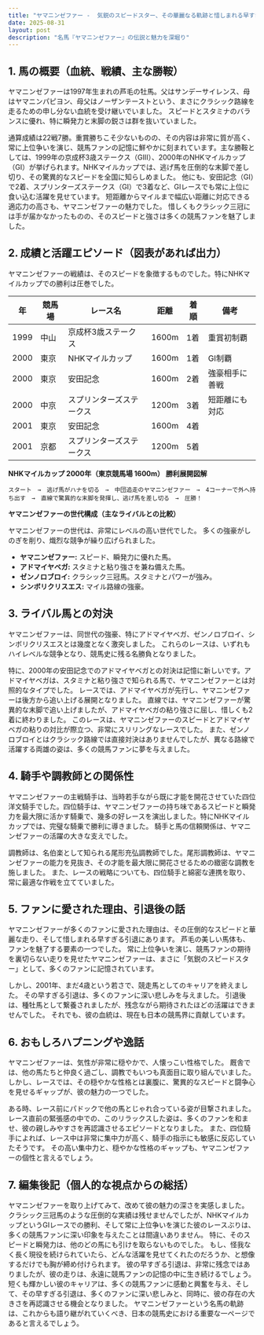 ```yaml
---
title: "ヤマニンゼファー -  気鋭のスピードスター、その華麗なる軌跡と惜しまれる早すぎる引退"
date: 2025-08-31
layout: post
description: "名馬『ヤマニンゼファー』の伝説と魅力を深堀り"
---
```


## 1. 馬の概要（血統、戦績、主な勝鞍）

ヤマニンゼファーは1997年生まれの芦毛の牡馬。父はサンデーサイレンス、母はヤマニンパピヨン、母父はノーザンテーストという、まさにクラシック路線を走るための申し分ない血統を受け継いでいました。  スピードとスタミナのバランスに優れ、特に瞬発力と末脚の鋭さは群を抜いていました。

通算成績は22戦7勝。重賞勝ちこそ少ないものの、その内容は非常に質が高く、常に上位争いを演じ、競馬ファンの記憶に鮮やかに刻まれています。主な勝鞍としては、1999年の京成杯3歳ステークス（GIII）、2000年のNHKマイルカップ（GI）が挙げられます。NHKマイルカップでは、逃げ馬を圧倒的な末脚で差し切り、その驚異的なスピードを全国に知らしめました。  他にも、安田記念（GI）で2着、スプリンターズステークス（GI）で3着など、GIレースでも常に上位に食い込む活躍を見せています。  短距離からマイルまで幅広い距離に対応できる適応力の高さも、ヤマニンゼファーの魅力でした。  惜しくもクラシック三冠には手が届かなかったものの、そのスピードと強さは多くの競馬ファンを魅了しました。


## 2. 成績と活躍エピソード（図表があれば出力）

ヤマニンゼファーの戦績は、そのスピードを象徴するものでした。特にNHKマイルカップでの勝利は圧巻でした。

| 年 | 競馬場 | レース名 | 距離 | 着順 | 備考 |
|---|---|---|---|---|---|
| 1999 | 中山 | 京成杯3歳ステークス | 1600m | 1着 | 重賞初制覇 |
| 2000 | 東京 | NHKマイルカップ | 1600m | 1着 | GI制覇 |
| 2000 | 東京 | 安田記念 | 1600m | 2着 | 強豪相手に善戦 |
| 2000 | 中京 | スプリンターズステークス | 1200m | 3着 | 短距離にも対応 |
| 2001 | 東京 | 安田記念 | 1600m | 4着 |  |
| 2001 | 京都 | スプリンターズステークス | 1200m | 5着 | |


**NHKマイルカップ 2000年（東京競馬場 1600m） 勝利展開図解**

```
スタート　→　逃げ馬がハナを切る　→　中団追走のヤマニンゼファー　→　4コーナーで外へ持ち出す　→　直線で驚異的な末脚を発揮し、逃げ馬を差し切る　→　圧勝！
```

**ヤマニンゼファーの世代構成（主なライバルとの比較）**

ヤマニンゼファーの世代は、非常にレベルの高い世代でした。  多くの強豪がしのぎを削り、熾烈な競争が繰り広げられました。

* **ヤマニンゼファー:** スピード、瞬発力に優れた馬。
* **アドマイヤベガ:**  スタミナと粘り強さを兼ね備えた馬。
* **ゼンノロブロイ:**  クラシック三冠馬。スタミナとパワーが強み。
* **シンボリクリスエス:**  マイル路線の強豪。


## 3. ライバル馬との対決

ヤマニンゼファーは、同世代の強豪、特にアドマイヤベガ、ゼンノロブロイ、シンボリクリスエスとは幾度となく激突しました。  これらのレースは、いずれもハイレベルな競争となり、競馬史に残る名勝負となりました。

特に、2000年の安田記念でのアドマイヤベガとの対決は記憶に新しいです。アドマイヤベガは、スタミナと粘り強さで知られる馬で、ヤマニンゼファーとは対照的なタイプでした。  レースでは、アドマイヤベガが先行し、ヤマニンゼファーは後方から追い上げる展開となりました。  直線では、ヤマニンゼファーが驚異的な末脚で追い上げましたが、アドマイヤベガの粘り強さに屈し、惜しくも2着に終わりました。  このレースは、ヤマニンゼファーのスピードとアドマイヤベガの粘りの対比が際立つ、非常にスリリングなレースでした。  また、ゼンノロブロイとはクラシック路線では直接対決はありませんでしたが、異なる路線で活躍する両雄の姿は、多くの競馬ファンに夢を与えました。


## 4. 騎手や調教師との関係性

ヤマニンゼファーの主戦騎手は、当時若手ながら既に才能を開花させていた四位洋文騎手でした。四位騎手は、ヤマニンゼファーの持ち味であるスピードと瞬発力を最大限に活かす騎乗で、幾多の好レースを演出しました。特にNHKマイルカップでは、完璧な騎乗で勝利に導きました。  騎手と馬の信頼関係は、ヤマニンゼファーの活躍の大きな支えでした。

調教師は、名伯楽として知られる尾形充弘調教師でした。尾形調教師は、ヤマニンゼファーの能力を見抜き、その才能を最大限に開花させるための緻密な調教を施しました。  また、レースの戦略についても、四位騎手と綿密な連携を取り、常に最適な作戦を立てていました。


## 5. ファンに愛された理由、引退後の話

ヤマニンゼファーが多くのファンに愛された理由は、その圧倒的なスピードと華麗な走り、そして惜しまれる早すぎる引退にあります。  芦毛の美しい馬体も、ファンを魅了する要素の一つでした。  常に上位争いを演じ、競馬ファンの期待を裏切らない走りを見せたヤマニンゼファーは、まさに「気鋭のスピードスター」として、多くのファンに記憶されています。

しかし、2001年、まだ4歳という若さで、競走馬としてのキャリアを終えました。  その早すぎる引退は、多くのファンに深い悲しみを与えました。  引退後は、種牡馬として繋養されましたが、残念ながら期待されたほどの活躍はできませんでした。  それでも、彼の血統は、現在も日本の競馬界に貢献しています。


## 6. おもしろハプニングや逸話

ヤマニンゼファーは、気性が非常に穏やかで、人懐っこい性格でした。  厩舎では、他の馬たちと仲良く過ごし、調教でもいつも真面目に取り組んでいました。  しかし、レースでは、その穏やかな性格とは裏腹に、驚異的なスピードと闘争心を見せるギャップが、彼の魅力の一つでした。

ある時、レース前にパドックで他の馬とじゃれ合っている姿が目撃されました。  レース直前の緊張感の中での、このリラックスした姿は、多くのファンを和ませ、彼の親しみやすさを再認識させるエピソードとなりました。  また、四位騎手によれば、レース中は非常に集中力が高く、騎手の指示にも敏感に反応していたそうです。  その高い集中力と、穏やかな性格のギャップも、ヤマニンゼファーの個性と言えるでしょう。


## 7. 編集後記（個人的な視点からの総括）

ヤマニンゼファーを取り上げてみて、改めて彼の魅力の深さを実感しました。  クラシック三冠馬のような圧倒的な実績は残せませんでしたが、NHKマイルカップというGIレースでの勝利、そして常に上位争いを演じた彼のレースぶりは、多くの競馬ファンに深い印象を与えたことは間違いありません。  特に、そのスピードと瞬発力は、他のどの馬にも引けを取らないものでした。  もし、怪我なく長く現役を続けられていたら、どんな活躍を見せてくれたのだろうか、と想像するだけでも胸が締め付けられます。  彼の早すぎる引退は、非常に残念ではありましたが、彼の走りは、永遠に競馬ファンの記憶の中に生き続けるでしょう。  短くも輝かしい彼のキャリアは、多くの競馬ファンに感動と興奮を与え、そして、その早すぎる引退は、多くのファンに深い悲しみと、同時に、彼の存在の大きさを再認識させる機会となりました。  ヤマニンゼファーという名馬の軌跡は、これからも語り継がれていくべき、日本の競馬史における重要な一ページであると言えるでしょう。
